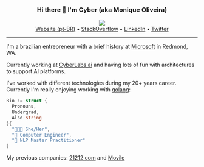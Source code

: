 <h3 align="center">Hi there 👋 I'm Cyber (aka Monique Oliveira)</h3>
<p align="center">
  <img src="source.gif">
  <br>
  <a href="https://moniquelive.com">Website (pt-BR)</a> •
  <a href="https://stackoverflow.com/users/9793/cyber-oliveira">StackOverflow</a> •
  <a href="https://www.linkedin.com/in/moniquelive/">LinkedIn</a> •
  <a href="https://twitter.com/moniquelive">Twitter</a>
</p>

---
I'm a brazilian entrepreneur with a brief history at [Microsoft](https://github.com/microsoft) in Redmond, WA.

Currently working at [CyberLabs.ai](https://github.com/cyberlabsai) and having lots of fun with architectures to support AI platforms.

I've worked with different technologies during my 20+ years career. Currently I'm really enjoying working with [golang](https://github.com/topics/golang):

```go
Bio := struct {
  Pronouns,
  Undergrad,
  Also string
}{
  "👩🏻‍💻️ She/Her",
  "💾 Computer Engineer",
  "🔬 NLP Master Practitioner"
}
```

My previous companies: [21212.com](https://github.com/21212) and [Movile](https://github.com/Movile)
